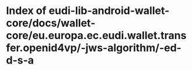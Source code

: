 # Index of eudi-lib-android-wallet-core/docs/wallet-core/eu.europa.ec.eudi.wallet.transfer.openid4vp/-jws-algorithm/-ed-d-s-a
